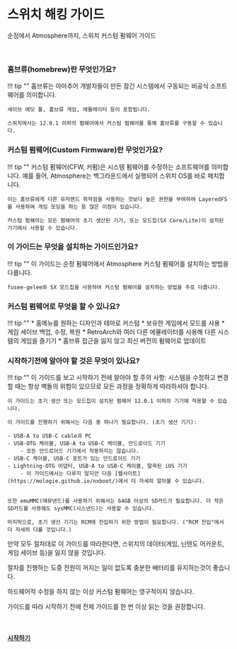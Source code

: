 # 스위치 해킹 가이드

순정에서 Atmosphere까지, 스위치 커스텀 펌웨어 가이드

&nbsp;


### 홈브류(homebrew)란 무엇인가요?

!!! tip ""
    홈브류는 아마추어 개발자들이 만든 잠긴 시스템에서 구동되는 비공식 소프트웨어를 의미합니다.

    세이브 에딧 툴, 홈브류 게임, 에뮬레이터 등이 포함됩니다.

    스위치에서는 12.0.1 이하의 펌웨어에서 커스텀 펌웨어를 통해 홈브류를 구동할 수 있습니다.

### 커스텀 펌웨어(Custom Firmware)란 무엇인가요?

!!! tip ""
    커스텀 펌웨어(CFW, 커펌)은 시스템 펌웨어를 수정하는 소프트웨어를 의미합니다.
    예를 들어, Atmosphere는 백그라운드에서 실행되어 스위치 OS를 바로 패치합니다.

    이는 홈브류에게 다른 유저랜드 취약점을 사용하는 것보다 높은 권한을 부여하여 LayeredFS를 사용하여 게임 모딩을 하는 등 많은 이점이 있습니다.

    커스텀 펌웨어는 모든 펌웨어의 초기 생산된 기기, 또는 모드칩(SX Core/Lite)이 설치된 기기에서 사용할 수 있습니다.

### 이 가이드는 무엇을 설치하는 가이드인가요?

!!! tip ""
    이 가이드는 순정 펌웨어에서 Atmosphere 커스텀 펌웨어를 설치하는 방법을 다룹니다.

    fusee-gelee와 SX 모드칩을 사용하여 커스텀 펌웨어를 설치하는 방법을 주로 다룹니다.

### 커스텀 펌웨어로 무엇을 할 수 있나요?

!!! tip ""
    * 홈메뉴를 원하는 디자인과 테마로 커스텀
    * 보유한 게임에서 모드를 사용
    * 게임 세이브 백업, 수정, 복원
    * RetroArch와 여러 다른 에뮬레이터를 사용해 다른 시스템의 게임을 즐기기
    * 홈브류 접근을 잃지 않고 최신 버전의 펌웨어로 업데이트

### 시작하기전에 알아야 할 것은 무엇이 있나요?

!!! tip ""
    이 가이드를 보고 시작하기 전에 알아야 할 주의 사항: 시스템을 수정하고 변경할 때는 항상 벽돌의 위험이 있으므로 모든 과정을 정확하게 따라하셔야 합니다. 

    이 가이드는 초기 생산 또는 모드칩이 설치된 펌웨어 12.0.1 이하의 기기에 적용할 수 있습니다.

    이 가이드를 진행하기 위해서는 다음 중 하나가 필요합니다. (초기 생산 기기):

    - USB-A to USB-C cable과 PC
    - USB-OTG 케이블, USB-A to USB-C 케이블, 안드로이드 기기
		- 모든 안드로이드 기기에서 작동하지는 않습니다.
    - USB-C 케이블, USB-C 포트가 있는 안드로이드 기기
    - Lightning-OTG 어댑터, USB-A to USB-C 케이블, 탈옥된 iOS 기기
        - 이 가이드에서는 다루지 않지만 다음 [웹사이트](https://mologie.github.io/nxboot/)에서 더 자세히 알아볼 수 있습니다.


    또한 emuMMC(에뮤낸드)를 사용하기 위해서는 64GB 이상의 SD카드가 필요합니다. 더 작은 SD카드를 사용해도 sysMMC(시스낸드)는 사용할 수 있습니다.

    마지막으로, 초기 생산 기기는 RCM에 진입하기 위한 방법이 필요합니다. ("RCM 진입"에서 더 자세히 다룰 것입니다.)

만약 모두 절차대로 이 가이드를 따라한다면, 스위치의 데이터(게임, 닌텐도 어카운트, 게임 세이브 등)을 잃지 않을 것입니다.

절차를 진행하는 도중 전원이 꺼지는 일이 없도록 충분한 배터리를 유지하는것이 좋습니다.

하드웨어적 수정을 하지 않는 이상 커스텀 펌웨어는 영구적이지 않습니다.

가이드를 따라 시작하기 전에 전체 가이드를 한 번 이상 읽는 것을 권장합니다.

&nbsp;

#### [시작하기 <i class="fa fa-arrow-circle-right fa-lg"></i>](user_guide/getting_started.md) 
